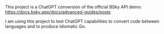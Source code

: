 This project is a ChatGPT conversion of the official BSky API demo: https://docs.bsky.app/docs/advanced-guides/posts

I am using this project to test ChatGPT capabilities to convert code between languages and to produce idiomatic Go.
